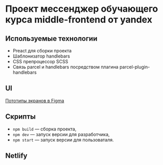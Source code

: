 

# Проект мессенджер обучающего курса middle-frontend от yandex

## Используемые технологии

- Preact для сборки проекта
- Шаблонизатор handlebars
- CSS препроцессор SCSS
- Связь parcel и handlebars посредством плагина parcel-plugin-handlebars

## UI

[Пототипы экранов в Figma](https://www.figma.com/file/hvsBhCzSU14ml7HwDZmDxz/Chat-app?node-id=0%3A1)

## Скрипты

- `npm build` — сборка проекта,
- `npm dev` — запуск версии для разработчика,
- `npm start` — запуск версии для пользоваталя.

## Netlify
